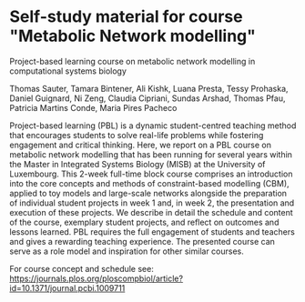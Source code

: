 # Self-study material for course "Metabolic Network modelling"

Project-based learning course on metabolic network modelling in computational systems biology

Thomas Sauter, Tamara Bintener, Ali Kishk, Luana Presta, Tessy Prohaska, Daniel Guignard, Ni Zeng, Claudia Cipriani, Sundas Arshad, Thomas Pfau, Patricia Martins Conde, Maria Pires Pacheco

Project-based learning (PBL) is a dynamic student-centred teaching method that encourages students to solve real-life problems while fostering engagement and critical thinking. Here, we report on a PBL course on metabolic network modelling that has been running for several years within the Master in Integrated Systems Biology (MISB) at the University of Luxembourg. This 2-week full-time block course comprises an introduction into the core concepts and methods of constraint-based modelling (CBM), applied to toy models and large-scale networks alongside the preparation of individual student projects in week 1 and, in week 2, the presentation and execution of these projects. We describe in detail the schedule and content of the course, exemplary student projects, and reflect on outcomes and lessons learned. PBL requires the full engagement of students and teachers and gives a rewarding teaching experience. The presented course can serve as a role model and inspiration for other similar courses.

For course concept and schedule see: https://journals.plos.org/ploscompbiol/article?id=10.1371/journal.pcbi.1009711 
